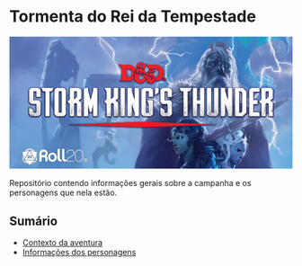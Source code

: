 # Tormenta do Rei da Tempestade

![](storm-kings-thunder.png)

Repositório contendo informações gerais sobre a campanha e os personagens que nela estão.

## Sumário
- [Contexto da aventura](anotacoes/contexto.md)
- [Informações dos personagens](anotacoes/personagens.md)
